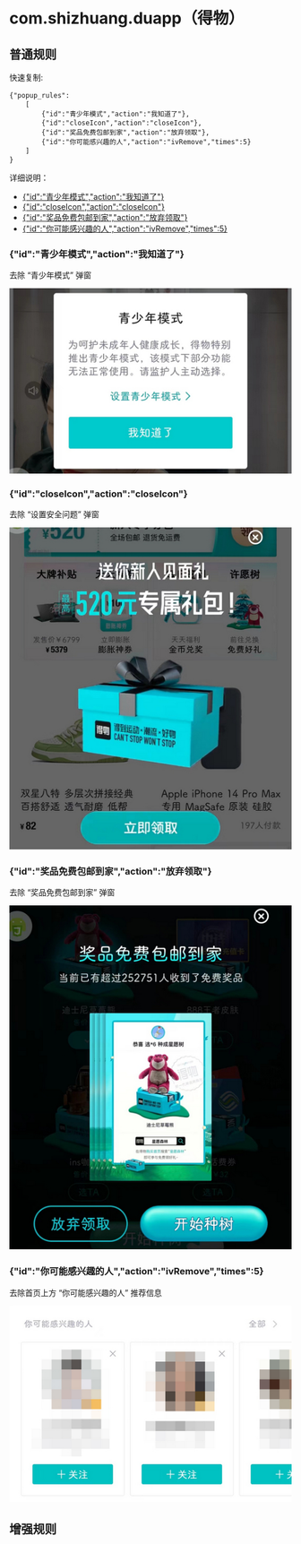 # com.shizhuang.duapp（得物）

## 普通规则

快速复制:
```
{"popup_rules":
    [
        {"id":"青少年模式","action":"我知道了"},
        {"id":"closeIcon","action":"closeIcon"},
        {"id":"奖品免费包邮到家","action":"放弃领取"},
        {"id":"你可能感兴趣的人","action":"ivRemove","times":5}
    ]
}
```
详细说明：
- [{"id":"青少年模式","action":"我知道了"}](#id青少年模式action我知道了)
- [{"id":"closeIcon","action":"closeIcon"}](#idcloseiconactioncloseicon)
- [{"id":"奖品免费包邮到家","action":"放弃领取"}](#id奖品免费包邮到家action放弃领取)
- [{"id":"你可能感兴趣的人","action":"ivRemove","times":5}](#id你可能感兴趣的人actionivremovetimes5)

### {"id":"青少年模式","action":"我知道了"}
去除 “青少年模式” 弹窗

![](./assets/青少年模式.jpg)

### {"id":"closeIcon","action":"closeIcon"}
去除 “设置安全问题” 弹窗

![](./assets/新人见面礼.jpg)

### {"id":"奖品免费包邮到家","action":"放弃领取"}
去除 “奖品免费包邮到家” 弹窗

![](./assets/奖品免费包邮到家.jpg)

### {"id":"你可能感兴趣的人","action":"ivRemove","times":5}
去除首页上方 “你可能感兴趣的人” 推荐信息

![](./assets/你可能感兴趣的人.jpg)

## 增强规则
